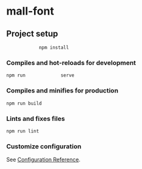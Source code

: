 # mall-font

## Project setup

```
            npm install
```

### Compiles and hot-reloads for development

```
npm run             serve
```

### Compiles and minifies for production

```
npm run build
```

### Lints and fixes files

```
npm run lint
```

### Customize configuration

See [Configuration Reference](https://cli.vuejs.org/config/).
